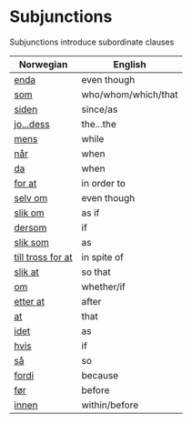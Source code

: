 # Subjunctions

Subjunctions introduce subordinate clauses

| Norwegian | English |
| --- | --- |
| [enda](https://www.ordnett.no/search?language=no&phrase=enda) | even though |
| [som](https://www.ordnett.no/search?language=no&phrase=som) | who/whom/which/that |
| [siden](https://www.ordnett.no/search?language=no&phrase=siden) | since/as |
| [jo...dess](https://www.ordnett.no/search?language=no&phrase=jo...dess) | the...the |
| [mens](https://www.ordnett.no/search?language=no&phrase=mens) | while |
| [når](https://www.ordnett.no/search?language=no&phrase=når) | when |
| [da](https://www.ordnett.no/search?language=no&phrase=da) | when |
| [for at](https://www.ordnett.no/search?language=no&phrase=for%20at) | in order to |
| [selv om](https://www.ordnett.no/search?language=no&phrase=selv%20om) | even though |
| [slik om](https://www.ordnett.no/search?language=no&phrase=slik%20om) | as if |
| [dersom](https://www.ordnett.no/search?language=no&phrase=dersom) | if |
| [slik som](https://www.ordnett.no/search?language=no&phrase=slik%20som) | as |
| [till tross for at](https://www.ordnett.no/search?language=no&phrase=till%20tross%20for%20at) | in spite of |
| [slik at](https://www.ordnett.no/search?language=no&phrase=slik%20at) | so that |
| [om](https://www.ordnett.no/search?language=no&phrase=om) | whether/if |
| [etter at](https://www.ordnett.no/search?language=no&phrase=etter%20at) | after |
| [at](https://www.ordnett.no/search?language=no&phrase=at) | that |
| [idet](https://www.ordnett.no/search?language=no&phrase=idet) | as |
| [hvis](https://www.ordnett.no/search?language=no&phrase=hvis) | if |
| [så](https://www.ordnett.no/search?language=no&phrase=så) | so |
| [fordi](https://www.ordnett.no/search?language=no&phrase=fordi) | because |
| [før](https://www.ordnett.no/search?language=no&phrase=før) | before |
| [innen](https://www.ordnett.no/search?language=no&phrase=innen) | within/before |


